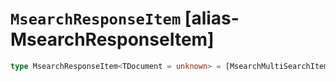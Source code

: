 # `MsearchResponseItem` [alias-MsearchResponseItem]
```typescript
type MsearchResponseItem<TDocument = unknown> = [MsearchMultiSearchItem](./MsearchMultiSearchItem.md)<TDocument> | [ErrorResponseBase](./ErrorResponseBase.md);
```
